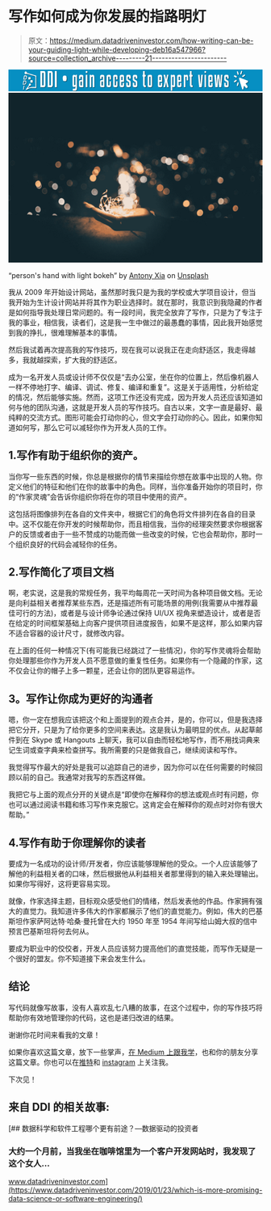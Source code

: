 # 写作如何成为你发展的指路明灯

> 原文：<https://medium.datadriveninvestor.com/how-writing-can-be-your-guiding-light-while-developing-deb16a547966?source=collection_archive---------21----------------------->

[![](img/98948dd32b3bc173b1be526428c94e89.png)](http://www.track.datadriveninvestor.com/1B9E)![](img/9b7ac6ac6b90ba8d2ae64d6acdce2f6a.png)

“person's hand with light bokeh” by [Antony Xia](https://unsplash.com/@shadejay?utm_source=medium&utm_medium=referral) on [Unsplash](https://unsplash.com?utm_source=medium&utm_medium=referral)

我从 2009 年开始设计网站，虽然那时我只是为我的学校或大学项目设计，但当我开始为生计设计网站并将其作为职业选择时。就在那时，我意识到我隐藏的作者是如何指导我处理日常问题的。有一段时间，我完全放弃了写作，只是为了专注于我的事业，相信我，读者们，这是我一生中做过的最愚蠢的事情，因此我开始感觉到我的挣扎，很难理解基本的事情。

然后我试着再次提高我的写作技巧，现在我可以说我正在走向舒适区，我走得越多，我就越探索，扩大我的舒适区。

成为一名开发人员或设计师不仅仅是“去办公室，坐在你的位置上，然后像机器人一样不停地打字、编译、调试、修复、编译和重复”。这是关于适用性，分析给定的情况，然后能够实施。然而，这项工作还没有完成，因为开发人员还应该知道如何与他的团队沟通，这就是开发人员的写作技巧。自古以来，文字一直是最好、最纯粹的交流方式。图形可能会打动你的心，但文字会打动你的心。因此，如果你知道如何写，那么它可以减轻你作为开发人员的工作。

## 1.写作有助于组织你的资产。

当你写一些东西的时候，你总是根据你的情节来描绘你想在故事中出现的人物。你定义他们的特征和他们在你的故事中的角色。同样，当你准备开始你的项目时，你的“作家灵魂”会告诉你组织你将在你的项目中使用的资产。

这包括将图像排列在各自的文件夹中，根据它们的角色将文件排列在各自的目录中。这不仅能在你开发的时候帮助你，而且相信我，当你的经理突然要求你根据客户的反馈或者由于一些不赞成的功能而做一些改变的时候，它也会帮助你，那时一个组织良好的代码会减轻你的任务。

## 2.写作简化了项目文档

啊，老实说，这是我的常规任务，我平均每周花一天时间为各种项目做文档。无论是向利益相关者推荐某些东西，还是描述所有可能场景的用例(我需要从中推荐最佳可行的方法)，或者是与设计师争论通过保持 UI/UX 视角来塑造设计，或者是否在给定的时间框架基础上向客户提供项目进度报告，如果不是这样，那么如果内容不适合容器的设计尺寸，就修改内容。

在上面的任何一种情况下(有可能我已经跳过了一些情况)，你的写作灵魂将会帮助你处理那些你作为开发人员不愿意做的重复性任务。如果你有一个隐藏的作家，这不仅会让你的帽子上多一颗星，还会让你的团队更容易运作。

## **3。写作让你成为更好的沟通者**

嗯，你一定在想我应该把这个和上面提到的观点合并，是的，你可以，但是我选择把它分开，只是为了给你更多的空间来表达。这是我认为最明显的优点。从起草邮件到在 Skype 或 Hangouts 上聊天，我可以自由而轻松地写作，而不用找词典来记生词或查字典来检查拼写。我所需要的只是做我自己，继续阅读和写作。

我觉得写作最大的好处是我可以追踪自己的进步，因为你可以在任何需要的时候回顾以前的自己。我通常对我写的东西这样做。

我把它与上面的观点分开的关键点是“即使你在解释你的想法或观点时有问题，你也可以通过阅读书籍和练习写作来克服它。这肯定会在解释你的观点时对你有很大帮助。”

## 4.写作有助于你理解你的读者

要成为一名成功的设计师/开发者，你应该能够理解他的受众。一个人应该能够了解他的利益相关者的口味，然后根据他从利益相关者那里得到的输入来处理输出。如果你写得好，这将更容易实现。

就像，作家选择主题，目标观众感受他们的情绪，然后发表他的作品。作家拥有强大的直觉力。我知道许多伟大的作家都展示了他们的直觉能力。例如，伟大的巴基斯坦作家萨阿达特·哈桑·曼托曾在大约 1950 年至 1954 年间写给山姆大叔的信中预言巴基斯坦将何去何从。

要成为职业中的佼佼者，开发人员应该努力提高他们的直觉技能，而写作无疑是一个很好的盟友。你不知道接下来会发生什么。

## 结论

写代码就像写故事，没有人喜欢乱七八糟的故事，在这个过程中，你的写作技巧将帮助你有效地管理你的代码，这也是递归改进的结果。

谢谢你花时间来看我的文章！

如果你喜欢这篇文章，放下一些掌声，[在 Medium 上跟我学](https://medium.com/@bhavikbamania)，也和你的朋友分享这篇文章。你也可以在[推特](https://twitter.com/bhavikbamania)和 [instagram](https://www.instagram.com/bhavikbamania/) 上关注我。

下次见！

## 来自 DDI 的相关故事:

[](https://www.datadriveninvestor.com/2019/01/23/which-is-more-promising-data-science-or-software-engineering/) [## 数据科学和软件工程哪个更有前途？—数据驱动的投资者

### 大约一个月前，当我坐在咖啡馆里为一个客户开发网站时，我发现了这个女人…

www.datadriveninvestor.com](https://www.datadriveninvestor.com/2019/01/23/which-is-more-promising-data-science-or-software-engineering/)